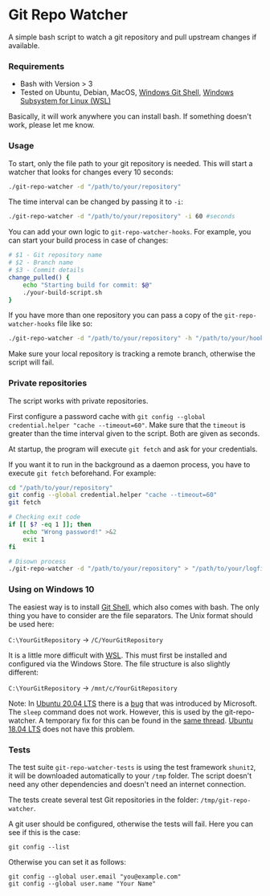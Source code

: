 # Git Repo Watcher

A simple bash script to watch a git repository and pull upstream changes if available.

### Requirements

* Bash with Version > 3
* Tested on Ubuntu, Debian, MacOS, [Windows Git Shell](https://git-scm.com/download/win), [Windows Subsystem for Linux (WSL)](https://www.microsoft.com/en-us/p/ubuntu-2004-lts/9n6svws3rx71)

Basically, it will work anywhere you can install bash.
If something doesn't work, please let me know.

### Usage

To start, only the file path to your git repository is needed. This will start a watcher that looks for changes every 10 seconds:
```bash
./git-repo-watcher -d "/path/to/your/repository"
```

The time interval can be changed by passing it to `-i`:
```bash
./git-repo-watcher -d "/path/to/your/repository" -i 60 #seconds
```

You can add your own logic to `git-repo-watcher-hooks`.
For example, you can start your build process in case of changes:

```bash
# $1 - Git repository name
# $2 - Branch name
# $3 - Commit details
change_pulled() {
    echo "Starting build for commit: $@"
    ./your-build-script.sh
}
```

If you have more than one repository you can pass a copy of the `git-repo-watcher-hooks` file like so:
```bash
./git-repo-watcher -d "/path/to/your/repository" -h "/path/to/your/hooks-file"
```

Make sure your local repository is tracking a remote branch, otherwise the script will fail.

### Private repositories

The script works with private repositories.

First configure a password cache with `git config --global credential.helper "cache --timeout=60"`.
Make sure that the `timeout` is greater than the time interval given to the script. Both are given as seconds.

At startup, the program will execute `git fetch` and ask for your credentials.

If you want it to run in the background as a daemon process, you have to execute `git fetch` beforehand.
For example:

```bash
cd "/path/to/your/repository"
git config --global credential.helper "cache --timeout=60"
git fetch

# Checking exit code
if [[ $? -eq 1 ]]; then
    echo "Wrong password!" >&2
    exit 1
fi

# Disown process
./git-repo-watcher -d "/path/to/your/repository" > "/path/to/your/logfile.txt" & disown
```

### Using on Windows 10

The easiest way is to install [Git Shell](https://git-scm.com/download/win), which also comes with bash. 
The only thing you have to consider are the file separators.
The Unix format should be used here:

`C:\YourGitRepository` &#8594; `/C/YourGitRepository`

It is a little more difficult with [WSL](https://www.microsoft.com/en-us/p/ubuntu-2004-lts/9n6svws3rx71). This must first be installed and configured via the Windows Store.
The file structure is also slightly different:

`C:\YourGitRepository` &#8594; `/mnt/c/YourGitRepository`

Note: In [Ubuntu 20.04 LTS](https://www.microsoft.com/en-us/p/ubuntu-2004-lts/9n6svws3rx71) there is a [bug](https://github.com/microsoft/WSL/issues/4898) that was introduced by Microsoft.
The `sleep` command does not work. However, this is used by the git-repo-watcher. A temporary fix for this can be found in the [same thread](https://github.com/microsoft/WSL/issues/4898#issuecomment-638649617).
[Ubuntu 18.04 LTS](https://www.microsoft.com/en-us/p/ubuntu-1804-lts/9n9tngvndl3q) does not have this problem.



### Tests

The test suite `git-repo-watcher-tests` is using the test framework `shunit2`, it will be downloaded automatically to your `/tmp` folder.
The script doesn't need any other dependencies and doesn't need an internet connection. 

The tests create several test Git repositories in the folder: `/tmp/git-repo-watcher`.

A git user should be configured, otherwise the tests will fail.
Here you can see if this is the case:
```
git config --list
```

Otherwise you can set it as follows:
```
git config --global user.email "you@example.com"
git config --global user.name "Your Name"
```


